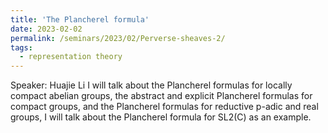 ```yaml
---
title: 'The Plancherel formula'
date: 2023-02-02
permalink: /seminars/2023/02/Perverse-sheaves-2/
tags:
  - representation theory
---
```

 Speaker: Huajie Li
 I will talk about the Plancherel formulas for locally compact abelian groups, the abstract and explicit Plancherel formulas for compact groups, and the Plancherel formulas for reductive p-adic and real groups, I will talk about the Plancherel formula for SL2(C) as an example. 

